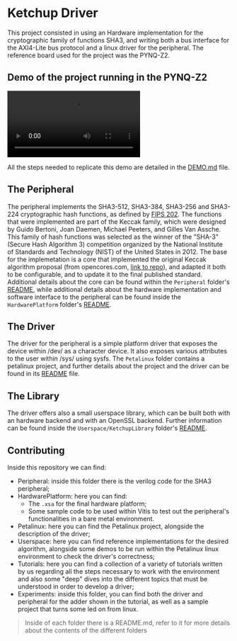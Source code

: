 # Ketchup Driver

This project consisted in using an Hardware implementation for the cryptographic family of functions SHA3, and writing both a bus interface for the AXI4-Lite bus protocol and a linux driver for the peripheral. The reference board used for the project was the PYNQ-Z2.


## Demo of the project running in the PYNQ-Z2

![](./demo.mp4)

All the steps needed to replicate this demo are detailed in the [DEMO.md](./DEMO.md) file.

## The Peripheral

The peripheral implements the SHA3-512, SHA3-384, SHA3-256 and SHA3-224 cryptographic hash functions, as defined by [FIPS 202](https://nvlpubs.nist.gov/nistpubs/fips/nist.fips.202.pdf).
The functions that were implemented are part of the Keccak family, which were designed by Guido Bertoni, Joan Daemen, Michael Peeters, and Gilles Van Assche. This family of hash functions was selected as the winner of the "SHA-3" (Secure Hash Algorithm 3) competition organized by the National Institute of Standards and Technology (NIST) of the United States in 2012.
The base for the implemetation is a core that implemented the original Keccak algorithm proposal (from opencores.com, [link to repo](https://github.com/freecores/sha3)), and adapted it both to be configurable, and to update it to the final published standard.
Additional details about the core can be found within the `Peripheral` folder's [README](./Peripheral/README.md), while additional details about the hardware implementation and software interface to the peripheral can be found inside the `HardwarePlatform` folder's [README](./HardwarePlatform/README.md).

## The Driver

The driver for the peripheral is a simple platform driver that exposes the device within /dev/ as a character device. It also exposes various attributes to the user within /sys/ using sysfs. The `Petalinux` folder contains a petalinux project, and further details about the project and the driver can be found in its [README](./Petalinux/README.md) file.

## The Library

The driver offers also a small userspace library, which can be built both with an hardware backend and with an OpenSSL backend. Further information can be found inside the `Userspace/KetchupLibrary` folder's [README](./Userspace/KetchupLibrary/README.md).

## Contributing

Inside this repository we can find:

- Peripheral: inside this folder there is the verilog code for the SHA3 peripheral;
- HardwarePlatform: here you can find:
  - The `.xsa` for the final hardware platform;
  - Some sample code to be used within Vitis to test out the peripheral's functionalities in a bare metal environment.
- Petalinux: here you can find the Petalinux project, alongside the description of the driver;
- Userspace: here you can find reference implementations for the desired algorithm, alongside some demos to be run within the Petalinux linux environment to check the driver's correctness;
- Tutorials: here you can find a collection of a variety of tutorials written by us regarding all the steps necessary to work with the environment and also some "deep" dives into the different topics that must be understood in order to develop a driver;
- Experiments: inside this folder, you can find both the driver and peripheral for the adder shown in the tutorial, as well as a sample project that turns some led on from linux.

> Inside of each folder there is a README.md, refer to it for more details about the contents of the different folders
